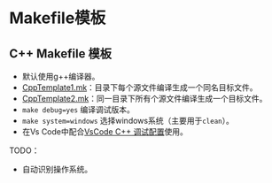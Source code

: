 # Makefile模板

## C++ Makefile 模板

- 默认使用g++编译器。
- [CppTemplate1.mk](CppTemplate1.mk)：目录下每个源文件编译生成一个同名目标文件。
- [CppTemplate2.mk](CppTemplate2.mk)：同一目录下所有个源文件编译生成一个目标文件。
- `make debug=yes` 编译调试版本。
- `make system=windows` 选择windows系统（主要用于`clean`）。
- 在Vs Code中配合[VsCode C++ 调试配置](../VsCodeCppConfig)使用。

TODO：
- 自动识别操作系统。